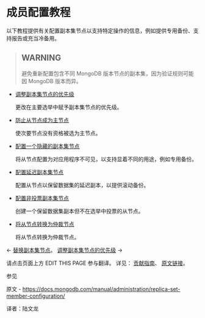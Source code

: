 # 成员配置教程

以下教程提供有关配置副本集节点以支持特定操作的信息，例如提供专用备份、支持报告或充当冷备用。

>## WARNING
>
>避免重新配置包含不同 MongoDB 版本节点的副本集，因为验证规则可能因 MongoDB 版本而异。



- [调整副本集节点的优先级](https://www.mongodb.com/docs/manual/tutorial/adjust-replica-set-member-priority/)

  更改在主要选举中赋予副本集节点的优先级。

- [防止从节点成为主节点](https://www.mongodb.com/docs/manual/tutorial/configure-secondary-only-replica-set-member/)

  使次要节点没有资格被选为主节点。

- [配置一个隐藏的副本集节点](https://www.mongodb.com/docs/manual/tutorial/configure-a-hidden-replica-set-member/)

  将从节点配置为对应用程序不可见，以支持显着不同的用途，例如专用备份。

- [配置延迟副本集节点](https://www.mongodb.com/docs/manual/tutorial/configure-a-delayed-replica-set-member/)

  配置从节点以保留数据集的延迟副本，以提供滚动备份。

- [配置非投票副本集节点](https://www.mongodb.com/docs/manual/tutorial/configure-a-non-voting-replica-set-member/)

  创建一个保留数据集副本但不在选举中投票的从节点。

- [将从节点转换为仲裁节点](https://www.mongodb.com/docs/manual/tutorial/convert-secondary-into-arbiter/)

  将从节点转换为仲裁节点。

←  [替换副本集节点](https://www.mongodb.com/docs/manual/tutorial/replace-replica-set-member/)。         [调整副本集节点的优先级](https://www.mongodb.com/docs/manual/tutorial/adjust-replica-set-member-priority/) →

请点击页面上方 EDIT THIS PAGE 参与翻译。
详见：
[贡献指南]( https://github.com/whaleal/MongoDB-Manual-zh/blob/master/CONTRIBUTING.md )、
[原文链接](  https://docs.mongodb.com/manual/administration/replica-set-member-configuration/  )。

 参见

原文 - https://docs.mongodb.com/manual/administration/replica-set-member-configuration/ 

译者：陆文龙

